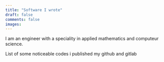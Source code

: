 ```yaml
---
title: "Software I wrote"
draft: false
comments: false
images:
---
```


I am an engineer with a speciality in applied mathematics and computeur science.

List of some noticeable codes i published
my github and gitlab